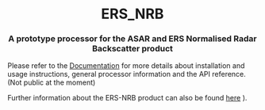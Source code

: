 <h1 align="center">
  <br>
  <a>ERS_NRB</a>
</h1>
<h3 align="center">A prototype processor for the ASAR and ERS Normalised Radar Backscatter product</h3>

Please refer to the [Documentation](https://ers-nrb.readthedocs.io/en/latest/) for more details about installation and 
usage instructions, general processor information and the API reference. (Not public at the moment)

Further information about the ERS-NRB product can also be found [here](https://ceos.org/ard/files/PFS/NRB/v5.5/CARD4L-PFS_NRB_v5.5.pdf)
).
